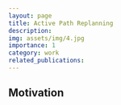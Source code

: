 ```yaml
---
layout: page
title: Active Path Replanning
description:
img: assets/img/4.jpg
importance: 1
category: work
related_publications: 
---
```


## Motivation
